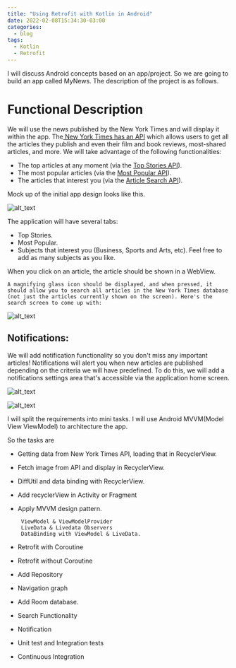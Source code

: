 ```yaml
---
title: "Using Retrofit with Kotlin in Android"
date: 2022-02-08T15:34:30-03:00
categories:
  - blog
tags:
  - Kotlin
  - Retrofit
---
```



 I will discuss Android concepts based on an app/project. So we are going to build an app called MyNews. The description of the project is as follows.


# Functional Description


 We will use the news published by the New York Times and will display it within the app. The[ New York Times has an API](https://developer.nytimes.com/)  which allows users to get all the articles they publish and even their film and book reviews, most-shared articles, and more. We will take advantage of the following functionalities: 



* The top articles at any moment (via the [Top Stories API](https://developer.nytimes.com/docs/top-stories-product/1/overview)).
* The most popular articles (via the [Most Popular API](https://developer.nytimes.com/docs/most-popular-product/1/overview)).
* The articles that interest you (via the [Article Search API](https://developer.nytimes.com/docs/articlesearch-product/1/overview)).

 Mock up of the initial app design looks like this.
    

![alt_text](/assets/images/image1.png "home screen")

The application will have several tabs:

* Top Stories.
* Most Popular.
* Subjects that interest you (Business, Sports and Arts, etc). Feel free to add as many subjects as you like.

When you click on an article, the article should be shown in a WebView.


    A magnifying glass icon should be displayed, and when pressed, it should allow you to search all articles in the New York Times database (not just the articles currently shown on the screen). Here's the search screen to come up with:


![alt_text](/assets/images/image2.png "search screen")



## Notifications:

We will add notification functionality so you don't miss any important articles! Notifications will alert you when new articles are published depending on the criteria we will have predefined. To do this, we will add a notifications settings area that's accessible via the application home screen. 


![alt_text](/assets/images/image3.png "notification screen")


![alt_text](/assets/images/image4.png "notification")


I will split the requirements into mini tasks. I will use Android MVVM(Model View ViewModel) to architecture the app. 

So the tasks are

* Getting data from New York Times API, loading that in RecyclerView.
* Fetch image from API and display in RecyclerView.
* DiffUtil and data binding with RecyclerView.
* Add recyclerView in Activity or Fragment
* Apply MVVM design pattern.

       ViewModel & ViewModelProvider
       LiveData & Livedata Observers
       DataBinding with ViewModel & LiveData.
       
* Retrofit with Coroutine
* Retrofit without Coroutine
* Add Repository
* Navigation graph
* Add Room database.
* Search Functionality
* Notification
* Unit test and Integration tests
* Continuous Integration	



